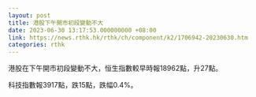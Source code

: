 ```yaml
---
layout: post
title: 港股下午開市初段變動不大
date: 2023-06-30 13:17:53.000000000 +08:00
link: https://news.rthk.hk/rthk/ch/component/k2/1706942-20230630.htm
categories: rthk
---
```


港股在下午開市初段變動不大，恒生指數較早時報18962點，升27點。

科技指數報3917點，跌15點，跌幅0.4%。
